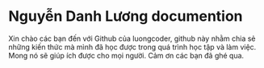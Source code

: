 # Nguyễn Danh Lương documention 
 Xin chào các bạn đến với Github của luongcoder, github này nhằm chia sẻ những kiến thức mà mình đã học được trong quá trình học tập và làm việc. Mong nó sẽ giúp ích được cho mọi người. Cảm ơn các bạn đã ghé qua.

